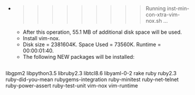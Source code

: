 * >>>>>>>>> Running inst-min-con-xtra-vim-nox.sh ...
  * After this operation, 55.1 MB of additional disk space will be used.
  * Install vim-nox.
  * Disk size = 2381604K. Space Used = 73560K. Runtime = 00:00:01:40.
  * The following NEW packages will be installed:
  ```bash
libgpm2 libpython3.5 libruby2.3 libtcl8.6 libyaml-0-2
rake ruby ruby2.3 ruby-did-you-mean rubygems-integration
ruby-minitest ruby-net-telnet ruby-power-assert ruby-test-unit vim-nox
vim-runtime
  ```
